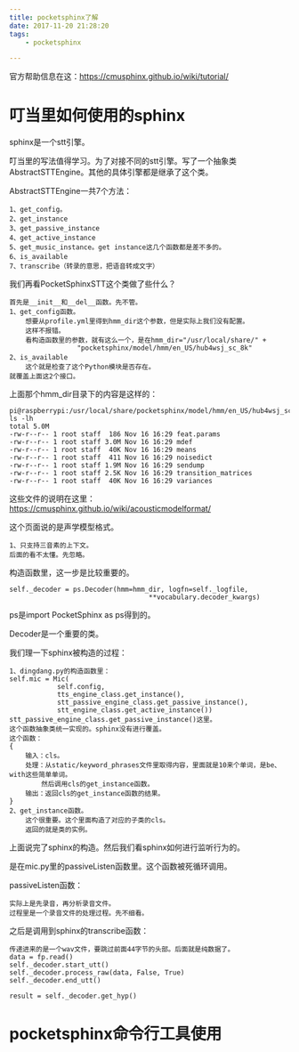 ```yaml
---
title: pocketsphinx了解
date: 2017-11-20 21:28:20
tags:
	- pocketsphinx

---
```




官方帮助信息在这：https://cmusphinx.github.io/wiki/tutorial/

#  叮当里如何使用的sphinx

sphinx是一个stt引擎。

叮当里的写法值得学习。为了对接不同的stt引擎。写了一个抽象类AbstractSTTEngine。其他的具体引擎都是继承了这个类。

AbstractSTTEngine一共7个方法：

```
1、get_config。
2、get_instance
3、get_passive_instance
4、get_active_instance
5、get_music_instance。get instance这几个函数都是差不多的。
6、is_available
7、transcribe（转录的意思，把语音转成文字）

```

我们再看PocketSphinxSTT这个类做了些什么？

```
首先是__init__和__del__函数。先不管。
1、get_config函数。
	想要从profile.yml里得到hmm_dir这个参数，但是实际上我们没有配置。
	这样不报错。
	看构造函数里的参数，就有这么一个，是在hmm_dir="/usr/local/share/" +
                 "pocketsphinx/model/hmm/en_US/hub4wsj_sc_8k"
2、is_available
	这个就是检查了这个Python模块是否存在。
就覆盖上面这2个接口。

```

上面那个hmm_dir目录下的内容是这样的：

```
pi@raspberrypi:/usr/local/share/pocketsphinx/model/hmm/en_US/hub4wsj_sc_8k$ ls -lh
total 5.0M
-rw-r--r-- 1 root staff  186 Nov 16 16:29 feat.params
-rw-r--r-- 1 root staff 3.0M Nov 16 16:29 mdef
-rw-r--r-- 1 root staff  40K Nov 16 16:29 means
-rw-r--r-- 1 root staff  411 Nov 16 16:29 noisedict
-rw-r--r-- 1 root staff 1.9M Nov 16 16:29 sendump
-rw-r--r-- 1 root staff 2.5K Nov 16 16:29 transition_matrices
-rw-r--r-- 1 root staff  40K Nov 16 16:29 variances
```

这些文件的说明在这里：https://cmusphinx.github.io/wiki/acousticmodelformat/

这个页面说的是声学模型格式。

```
1、只支持三音素的上下文。
后面的看不太懂。先忽略。
```

构造函数里，这一步是比较重要的。

```
self._decoder = ps.Decoder(hmm=hmm_dir, logfn=self._logfile,
                                   **vocabulary.decoder_kwargs)
```

ps是import PocketSphinx as ps得到的。

Decoder是一个重要的类。

我们理一下sphinx被构造的过程：

```
1、dingdang.py的构造函数里：
self.mic = Mic(
            self.config,
            tts_engine_class.get_instance(),
            stt_passive_engine_class.get_passive_instance(),
            stt_engine_class.get_active_instance())
stt_passive_engine_class.get_passive_instance()这里。
这个函数抽象类统一实现的。sphinx没有进行覆盖。
这个函数：
{
	输入：cls。
	处理：从static/keyword_phrases文件里取得内容，里面就是10来个单词，是be、with这些简单单词。
		然后调用cls的get_instance函数。
	输出：返回cls的get_instance函数的结果。
}
2、get_instance函数。
	这个很重要。这个里面构造了对应的子类的cls。
	返回的就是类的实例。
```

上面说完了sphinx的构造。然后我们看sphinx如何进行监听行为的。

是在mic.py里的passiveListen函数里。这个函数被死循环调用。

passiveListen函数：

```
实际上是先录音，再分析录音文件。
过程里是一个录音文件的处理过程。先不细看。
```

之后是调用到sphinx的transcribe函数：

```
传递进来的是一个wav文件，要跳过前面44字节的头部。后面就是纯数据了。
data = fp.read()
self._decoder.start_utt()
self._decoder.process_raw(data, False, True)
self._decoder.end_utt()

result = self._decoder.get_hyp()
```

# pocketsphinx命令行工具使用



